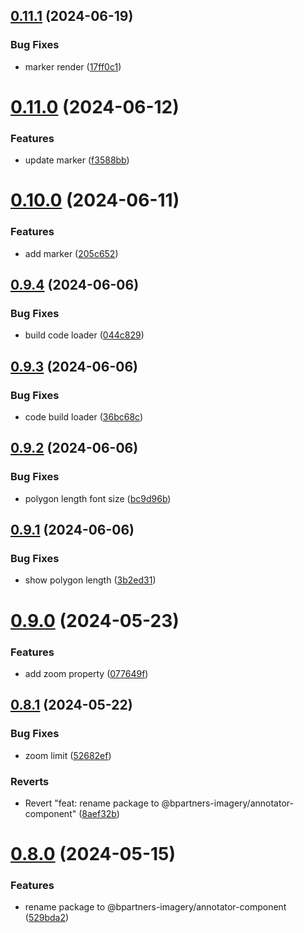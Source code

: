 ## [0.11.1](https://github.com/b-partners/bpartners-annotator-ui/compare/v0.11.0...v0.11.1) (2024-06-19)


### Bug Fixes

* marker render  ([17ff0c1](https://github.com/b-partners/bpartners-annotator-ui/commit/17ff0c13c2be8e097c8ad9b69014dce5d5bb9778))



# [0.11.0](https://github.com/b-partners/bpartners-annotator-ui/compare/v0.10.0...v0.11.0) (2024-06-12)


### Features

* update marker ([f3588bb](https://github.com/b-partners/bpartners-annotator-ui/commit/f3588bbf2c2480c578f1f46d26820949f74c649c))



# [0.10.0](https://github.com/b-partners/bpartners-annotator-ui/compare/v0.9.4...v0.10.0) (2024-06-11)


### Features

* add marker  ([205c652](https://github.com/b-partners/bpartners-annotator-ui/commit/205c652cede4446d46fa3ba54319ceaabc53ac62))



## [0.9.4](https://github.com/b-partners/bpartners-annotator-ui/compare/v0.9.3...v0.9.4) (2024-06-06)


### Bug Fixes

* build code loader  ([044c829](https://github.com/b-partners/bpartners-annotator-ui/commit/044c829ac6c607f0aa14b878eff6f291f2279da5))



## [0.9.3](https://github.com/b-partners/bpartners-annotator-ui/compare/v0.9.2...v0.9.3) (2024-06-06)


### Bug Fixes

* code build loader ([36bc68c](https://github.com/b-partners/bpartners-annotator-ui/commit/36bc68cc4e838d238df3522c1581f527871072b3))



## [0.9.2](https://github.com/b-partners/bpartners-annotator-ui/compare/v0.9.1...v0.9.2) (2024-06-06)


### Bug Fixes

* polygon length font size  ([bc9d96b](https://github.com/b-partners/bpartners-annotator-ui/commit/bc9d96ba2b7b146ee06057f03854d3a1a31e5593))



## [0.9.1](https://github.com/b-partners/bpartners-annotator-ui/compare/v0.9.0...v0.9.1) (2024-06-06)


### Bug Fixes

* show polygon length ([3b2ed31](https://github.com/b-partners/bpartners-annotator-ui/commit/3b2ed31d2d88715cfb501766192dd805136446c1))



# [0.9.0](https://github.com/b-partners/bpartners-annotator-ui/compare/v0.8.1...v0.9.0) (2024-05-23)


### Features

* add zoom property ([077649f](https://github.com/b-partners/bpartners-annotator-ui/commit/077649fef7fb751bd467589e37dfab5f6ddaabd9))



## [0.8.1](https://github.com/b-partners/bpartners-annotator-ui/compare/v0.8.0...v0.8.1) (2024-05-22)


### Bug Fixes

* zoom limit ([52682ef](https://github.com/b-partners/bpartners-annotator-ui/commit/52682ef96740be02a7cc775b0cac7be35134c130))


### Reverts

* Revert "feat: rename package to @bpartners-imagery/annotator-component" ([8aef32b](https://github.com/b-partners/bpartners-annotator-ui/commit/8aef32b76cb93dbfc2ff8674264e42094285ddb1))



# [0.8.0](https://github.com/b-partners/bpartners-annotator-ui/compare/v0.7.7...v0.8.0) (2024-05-15)


### Features

* rename package to @bpartners-imagery/annotator-component ([529bda2](https://github.com/b-partners/bpartners-annotator-ui/commit/529bda2562327c2905a6508b19a5670f19f94984))



